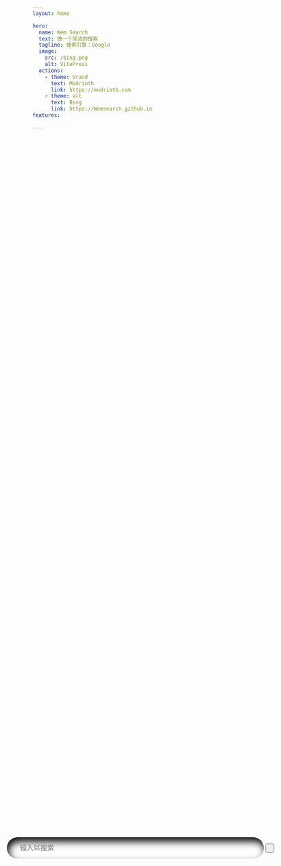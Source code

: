 ```yaml
---
layout: home

hero:
  name: Wem Search
  text: 做一个简洁的搜索
  tagline: 搜索引擎：Google
  image:
    src: /bing.png
    alt: VitePress
  actions:
    - theme: brand
      text: Modrinth
      link: https://modrinth.com
    - theme: alt
      text: Bing
      link: https://Wemsearch.github.io
features:

---
```


<style>
@import url('https://fonts.googleapis.com/css?family=Cairo');
:root {
  --vp-home-hero-name-color: transparent;
  --vp-home-hero-name-background: -webkit-linear-gradient(120deg, #bd34fe 30%, #41d1ff);

  --vp-home-hero-image-background-image: linear-gradient(-45deg, #bd34fe 50%, #47caff 50%);
  --vp-home-hero-image-filter: blur(44px);
}

@media (min-width: 640px) {
  :root {
    --vp-home-hero-image-filter: blur(56px);
  }
}

@media (min-width: 960px) {
  :root {
    --vp-home-hero-image-filter: blur(68px);
  }
}


/* 这里是搜索框的css */
.input {
  margin: 0px;
  margin-top: 180px;
  width:600px;
  background: none;
  border: none;
  outline: none;
  padding: 16px 30px;
  font-size: 16px;
  border-radius: 9999px;
  box-shadow: inset 4px 10px 17px rgb(7, 5, 10);
  color: #fff;
}
.main{
	text-align: center; /*让div内部文字居中*/
	border-radius: 20px;
	width: 800px;
	height: 350px;
	margin: auto;
	position: absolute;
	top: 0;
	left: 0;
	right: 0;
	bottom: 0;
}
</style>

<div class="main">
	<form action="https://www.google.com/search" target="_self" method="get"  >
		<input width="500" placeholder="输入以搜索" class="input" type="text" name="q">
		<input width="500" type="submit" id="search-button" value=" ">
	</form>
</div>
